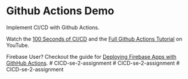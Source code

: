 # Github Actions Demo

Implement CI/CD with Github Actions. 

Watch the [100 Seconds of CI/CD](https://youtu.be/scEDHsr3APg) and the [Full Github Actions Tutorial](https://youtu.be/eB0nUzAI7M8) on YouTube. 

Firebase User? Checkout the guide for [Deploying Firebase Apps with GithHub Actions](https://fireship.io/snippets/github-actions-deploy-angular-to-firebase-hosting/). 
#   C I C D - s e - 2 - a s s i g n m e n t  
 #   C I C D - s e - 2 - a s s i g n m e n t  
 #   C I C D - s e - 2 - a s s i g n m e n t  
 